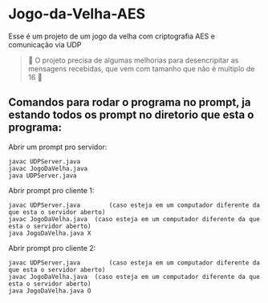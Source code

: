 # Jogo-da-Velha-AES

Esse é um projeto de um jogo da velha  com criptografia AES e comunicação via UDP

> :construction: O projeto precisa de algumas melhorias para desencripitar as mensagens recebidas, que vem com tamanho que não é multiplo de 16 :construction:

## Comandos para rodar o programa no prompt, ja estando todos os prompt no diretorio que esta o programa:

Abrir um prompt pro servidor: 
```
javac UDPServer.java 
javac JogoDaVelha.java 
java UDPServer.java
```
Abrir prompt pro cliente 1:
```
javac UDPServer.java		(caso esteja em um computador diferente da que esta o servidor aberto)
javac JogoDaVelha.java 	(caso esteja em um computador diferente da que esta o servidor aberto)
java JogoDaVelha.java X
```
Abrir prompt pro cliente 2: 
```
javac UDPServer.java		(caso esteja em um computador diferente da que esta o servidor aberto)
javac JogoDaVelha.java 	(caso esteja em um computador diferente da que esta o servidor aberto)
java JogoDaVelha.java O
```
